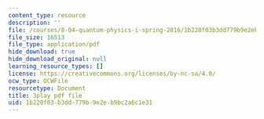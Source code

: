 ```yaml
---
content_type: resource
description: ''
file: /courses/8-04-quantum-physics-i-spring-2016/1b220f03b3dd779b9e2eb9bc2a6c1e31_f079K1f2WQk.pdf
file_size: 16513
file_type: application/pdf
hide_download: true
hide_download_original: null
learning_resource_types: []
license: https://creativecommons.org/licenses/by-nc-sa/4.0/
ocw_type: OCWFile
resourcetype: Document
title: 3play pdf file
uid: 1b220f03-b3dd-779b-9e2e-b9bc2a6c1e31
---
```

